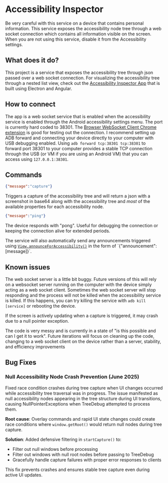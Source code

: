 # Accessibility Inspector
Be very careful with this service on a device that contains personal information. This service exposes the accessibility node tree through a web socket connection which contains all information visible on the screen. When you are not using this service, disable it from the Accessibility settings. 
## What does it do?
This project is a service that exposes the accessibility tree through json passed over a web socket connection. For visualizing the accessibility tree through a nested list view, check out the [Accessibility Inspector App](https://github.com/jwlilly/Accessibility-Inspector-App) that is built using Electron and Angular. 

## How to connect
The app is a web socket service that is enabled when the accessibility service is enabled through the Android accessibility settings menu. The port is currently hard coded to 38301. The [Browser WebSocket Client Chrome extension](https://chrome.google.com/webstore/detail/browser-websocket-client/mdmlhchldhfnfnkfmljgeinlffmdgkjo) is good for testing out the connection.
I recommend setting up ADB forward and connecting your device directly to your computer with USB debugging enabled. Using `adb forward tcp:38301 tcp:38301` to forward port 38301 to your computer provides a stable TCP connection through the USB (or VM if you are using an Android VM) that you can access using `127.0.0.1:38301`.

## Commands
``` json
{"message":"capture"}
```
Triggers a capture of the accessibility tree and will return a json with a screenshot in base64 along with the accessibility tree and _most_ of the available properties for each accessibility node. 

``` json
{"message":"ping"}
```
The device responds with "pong". Useful for debugging the connection or keeping the connection alive for extended periods. 

The service will also automatically send any announcements triggered using [`View.announceForAccessibility()`](https://developer.android.com/reference/android/view/View#announceForAccessibility(java.lang.CharSequence)) in the form of `{"announcement":[message]}`.

## Known issues
The web socket server is a little bit buggy. Future versions of this will rely on a websocket server running on the computer with the device simply acting as a web socket client. Sometimes the web socket server will stop responding and the process will not be killed when the accessibility service is killed. If this happens, you can try killing the service with `adb kill [service]` or rebooting the device. 

If the screen is actively updating when a capture is triggered, it may crash due to a null pointer exception. 

The code is very messy and is currently in a state of "is this possible and can I get it to work". Future iterations will focus on cleaning up the code, changing to a web socket client on the device rather than a server, stability, and efficiency improvements

## Bug Fixes

### Null Accessibility Node Crash Prevention (June 2025)
Fixed race condition crashes during tree capture when UI changes occurred while accessibility tree traversal was in progress. The issue manifested as null accessibility nodes appearing in the tree structure during UI transitions, causing NullPointerExceptions when TreeDebug attempted to process them.

**Root cause**: Overlay commands and rapid UI state changes could create race conditions where `window.getRoot()` would return null nodes during tree capture.

**Solution**: Added defensive filtering in `startCapture()` to:
- Filter out null windows before processing
- Filter out windows with null root nodes before passing to TreeDebug
- Gracefully handle capture failures with proper error responses to clients

This fix prevents crashes and ensures stable tree capture even during active UI updates.
